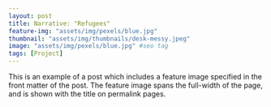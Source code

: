 ```yaml
---
layout: post
title: Narrative: "Refugees"
feature-img: "assets/img/pexels/blue.jpg"
thumbnail: "assets/img/thumbnails/desk-messy.jpeg"
image: "assets/img/pexels/blue.jpg" #seo tag
tags: [Project]
---
```


This is an example of a post which includes a feature image specified in the front matter of the post. The feature image spans the full-width of the page, and is shown with the title on permalink pages.

